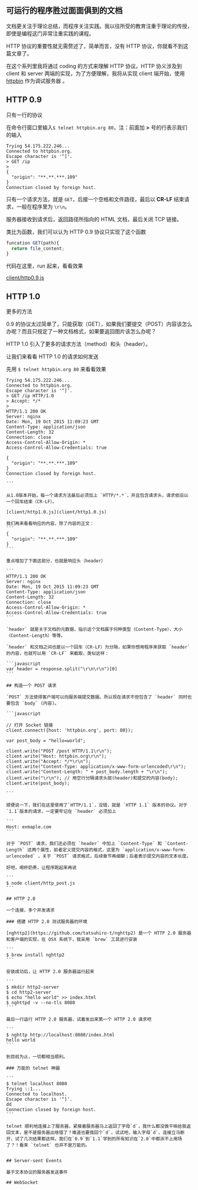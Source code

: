 ## 可运行的程序胜过面面俱到的文档

文档更关注于理论总结，而程序关注实践。我以往所受的教育注重于理论的传授，即使是编程这门非常注重实践的课程。

HTTP 协议的重要性就无需赘述了，简单而言，没有 HTTP 协议，你就看不到这篇文章了。

在这个系列里我将通过 coding 的方式来理解 HTTP 协议。HTTP 协义涉及到 client 和 server 两端的实现，为了方便理解，我将从实现 client 端开始，使用 [httpbin](http://httpbin.org) 作为调试服务器 。

## HTTP 0.9

只有一行的协议

在命令行窗口里输入`$ telnet httpbin.org 80`，注：前面加 __>__ 号的行表示我们的输入

```
Trying 54.175.222.246...
Connected to httpbin.org.
Escape character is '^]'.
> GET /ip
>
{
  "origin": "**.**.***.109"
}
Connection closed by foreign host.
```

只有一个请求方法，就是 `GET`，后接一个空格和文件路径，最后以 __CR-LF__ 结束请求，一般在程序里为 `\r\n`。

服务器接收到请求后，返回路径所指向的 HTML 文档，最后关闭 TCP 链接。

类比为函数，我们可以认为 HTTP 0.9 协议只实现了这个函数

```javascript
funcation GET(path){
  return file_content;
}
```

代码在这里，run 起来，看看效果

[client/http0.9.js](client/http0.9.js)

## HTTP 1.0
更多的方法

0.9 的协议太过简单了，只能获取（GET），如果我们要提交（POST）内容该怎么办呢？而且只规定了一种文档格式，如果要返回图片该怎么办呢？

HTTP 1.0 引入了更多的请求方法（method）和头（header）。

让我们来看看 HTTP 1.0 的请求如何发送

先用 `$ telnet httpbin.org 80` 来看看效果

````
Trying 54.175.222.246...
Connected to httpbin.org.
Escape character is '^]'.
> GET /ip HTTP/1.0
> Accept: */*
>
HTTP/1.1 200 OK
Server: nginx
Date: Mon, 19 Oct 2015 11:09:23 GMT
Content-Type: application/json
Content-Length: 32
Connection: close
Access-Control-Allow-Origin: *
Access-Control-Allow-Credentials: true

{
  "origin": "**.**.***.109"
}
Connection closed by foreign host.

```

从1.0版本开始，每一个请求方法最后必须加上 `HTTP/*.*`，并且包含请求头，请求依旧以一个回车结束（CR-LF）。

[client/http1.0.js](client/http1.0.js)

我们再来看看响应的内容，除了内容的正文：
```
{
  "origin": "**.**.***.109"
}
```

重点增加了下面这部分，也就是响应头（header）

```
HTTP/1.1 200 OK
Server: nginx
Date: Mon, 19 Oct 2015 11:09:23 GMT
Content-Type: application/json
Content-Length: 32
Connection: close
Access-Control-Allow-Origin: *
Access-Control-Allow-Credentials: true
```

`header` 就是关于文档的元数据，指示这个文档属于何种类型（Content-Type），大小（Content-Length）等等。

`header` 和文档之间也是以一个回车（CR-LF）为分隔，如果你想用程序来获取 `header` 的内容，也就可以用 `CR-LF` 来截取，类似这样：

```javascript
var header = response.split("\r\n\r\n")[0]
```

## 构造一个 POST 请求

`POST` 方法使得客户端可以向服务端提交数据。所以现在请求不但包含了 `header` 同时也要包含 `body` (内容)。

```javascript

// 打开 Socket 链接
client.connect({host: 'httpbin.org', port: 80});

var post_body = "hello=world";

client.write("POST /post HTTP/1.1\r\n");
client.write("Host: httpbin.org\r\n");
client.write("Accept: */*\r\n");
client.write("Content-Type: application/x-www-form-urlencoded\r\n");
client.write("Content-Length: " + post_body.length + "\r\n");
client.write("\r\n"); // 用空行分隔请求头部(header)和提交的内容(body);
client.write(post_body);

```

顺便说一下，我们在这里使用了`HTTP/1.1`，没错，就是 `HTTP 1.1` 版本的协议。对于`1.1`版本的请求，一定要牢记在 `header` 必须加上

```
Host: exmaple.com
```

对于 `POST` 请求，我们还必须在 `header` 中加上 `Content-Type` 和 `Content-Length` 这两个属性，前者定义提交内容的格式，这里为 `application/x-www-form-urlencoded` ，关于 `POST` 请求格式，后续章节再细聊；后者表示提交内容的文本长度。

好吧，喝杯奶茶，让程序跑起来再说

```
$ node client/http_post.js
```

## HTTP 2.0

一个连接，多个并发请求

### 搭建 HTTP 2.0 测试服务器的环境

[nghttp2](https://github.com/tatsuhiro-t/nghttp2) 是一个 HTTP 2.0 服务器和客户端的实现，在 OSX 系统下，我采用 `brew` 工具进行安装

```
$ brew install nghttp2
```

安装成功后，让 HTTP 2.0 服务器运行起来

```
$ mkdir http2-server
$ cd http2-server
$ echo "hello world" >> index.html
$ nghttpd -v --no-tls 8080
```

最后一行运行 HTTP 2.0 服务器，试着发出来第一个 HTTP 2.0 请求吧

```
$ nghttp http://localhost:8080/index.html
hello world
```

到目前为止，一切都相当顺利。

### 万能的 telnet 神器

```
$ telnet localhost 8080
Trying ::1...
Connected to localhost.
Escape character is '^]'.
dd
Connection closed by foreign host.
```

telnet 顺利地连接上了服务器，紧接着服务器马上返回了字母`d`，我什么都没做干嘛给我返回文本，是不是服务器出啥错了？难道也要我回个`d`，试试吧，输入字母`d`，连接立马断开，试了几次结果都这样。我们在`0.9`到`1.1`学到的所有知识在`2.0`中都派不上用场了？！看来 `telnet` 也并不是万能的。


## Server-sent Events

基于文本协议的服务器发送事件

## WebSocket
